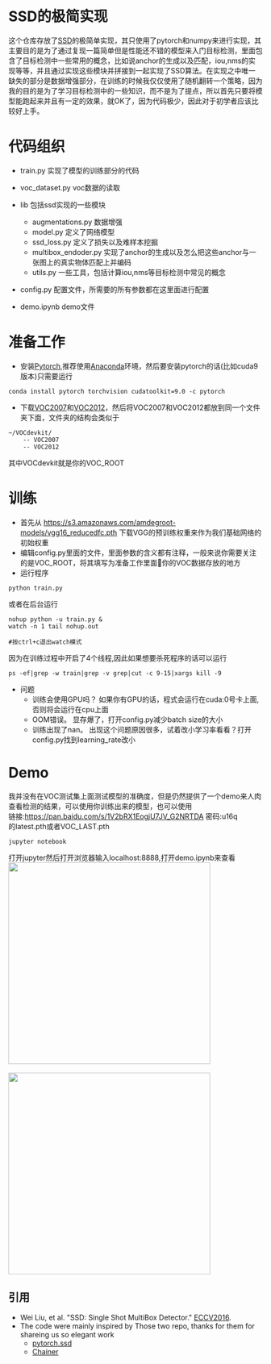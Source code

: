 # SSD的极简实现

这个仓库存放了[SSD](http://arxiv.org/abs/1512.02325)的极简单实现，其只使用了pytorch和numpy来进行实现，其主要目的是为了通过复现一篇简单但是性能还不错的模型来入门目标检测，里面包含了目标检测中一些常用的概念，比如说anchor的生成以及匹配，iou,nms的实现等等，并且通过实现这些模块并拼接到一起实现了SSD算法。在实现之中唯一缺失的部分是数据增强部分，在训练的时候我仅仅使用了随机翻转一个策略，因为我的目的是为了学习目标检测中的一些知识，而不是为了提点，所以首先只要将模型能跑起来并且有一定的效果，就OK了，因为代码极少，因此对于初学者应该比较好上手。

# 代码组织
- train.py    实现了模型的训练部分的代码
- voc_dataset.py    voc数据的读取
- lib    包括ssd实现的一些模块
    * augmentations.py    数据增强
    * model.py    定义了网络模型
    * ssd_loss.py    定义了损失以及难样本挖掘
    * multibox_endoder.py    实现了anchor的生成以及怎么把这些anchor与一张图上的真实物体匹配上并编码
    * utils.py    一些工具，包括计算iou,nms等目标检测中常见的概念

- config.py    配置文件，所需要的所有参数都在这里面进行配置
- demo.ipynb    demo文件



# 准备工作
- 安装[Pytorch](https://pytorch.org),推荐使用[Anaconda](https://www.anaconda.com)环境，然后要安装pytorch的话(比如cuda9版本)只需要运行
```Shell
conda install pytorch torchvision cudatoolkit=9.0 -c pytorch
```
- 下载[VOC2007](http://host.robots.ox.ac.uk/pascal/VOC/voc2007/VOCtrainval_06-Nov-2007.tar)和[VOC2012](http://host.robots.ox.ac.uk/pascal/VOC/voc2012/VOCtrainval_11-May-2012.tar)，然后将VOC2007和VOC2012都放到同一个文件夹下面，文件夹的结构会类似于
```
~/VOCdevkit/
    -- VOC2007
    -- VOC2012
```
其中VOCdevkit就是你的VOC_ROOT

# 训练
- 首先从 https://s3.amazonaws.com/amdegroot-models/vgg16_reducedfc.pth 下载VGG的预训练权重来作为我们基础网络的初始权重
- 编辑config.py里面的文件，里面参数的含义都有注释，一般来说你需要关注的是VOC_ROOT，将其填写为准备工作里面你的VOC数据存放的地方
- 运行程序
```Shell
python train.py
```
或者在后台运行
```Shell
nohup python -u train.py &
watch -n 1 tail nohup.out

#按ctrl+c退出watch模式
```
因为在训练过程中开启了4个线程,因此如果想要杀死程序的话可以运行
```Shell
ps -ef|grep -w train|grep -v grep|cut -c 9-15|xargs kill -9
```

- 问题
    * 训练会使用GPU吗？ 如果你有GPU的话，程式会运行在cuda:0号卡上面,否则将会运行在cpu上面
    * OOM错误。  显存爆了，打开config.py减少batch size的大小
    * 训练出现了nan。   出现这个问题原因很多，试着改小学习率看看？打开config.py找到learning_rate改小


# Demo
我并没有在VOC测试集上面测试模型的准确度，但是仍然提供了一个demo来人肉查看检测的结果，可以使用你训练出来的模型，也可以使用</br>
链接:https://pan.baidu.com/s/1V2bRX1EogjU7JV_G2NRTDA  密码:u16q </br>
的latest.pth或者VOC_LAST.pth
```Shell
jupyter notebook
```
打开jupyter然后打开浏览器输入localhost:8888,打开demo.ipynb来查看
<img align="center" src= "https://github.com/HosinPrime/simple-ssd-for-beginners/blob/master/images/1.jpg" height = 400/> </br></br>
<img align="center" src= "https://github.com/HosinPrime/simple-ssd-for-beginners/blob/master/images/2.jpg" height = 400/>


## 引用
- Wei Liu, et al. "SSD: Single Shot MultiBox Detector." [ECCV2016](http://arxiv.org/abs/1512.02325).
- The code were mainly inspired by Those two repo, thanks for them for shareing us so elegant work
    * [pytorch.ssd](https://github.com/amdegroot/ssd.pytorch)
    * [Chainer](https://github.com/chainer/chainercv/tree/master/chainercv/links/model/ssd)

